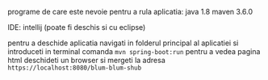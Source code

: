 programe de care este nevoie pentru a rula aplicatia: 
java 1.8
maven 3.6.0

IDE: intellij (poate fi deschis si cu eclipse)

pentru a deschide aplicatia navigati in folderul principal al aplicatiei si introduceti 
in terminal comanda `mvn spring-boot:run`
pentru a vedea pagina html deschideti un browser si mergeti la adresa `https://localhost:8080/blum-blum-shub`